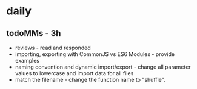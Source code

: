 # daily

## todoMMs - 3h
* reviews - read and responded
* importing, exporting with CommonJS vs ES6 Modules - provide examples
* naming convention and dynamic import/export - change all parameter values to lowercase and import data for all files
* match the filename - change the function name to "shuffle".
